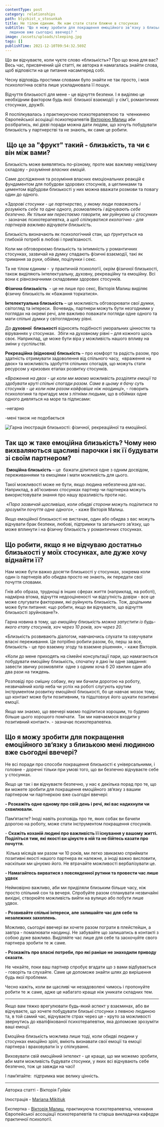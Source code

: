 ```yaml
---
contentType: post
category: relationships
path: blyzkist_v_stosunkah
title: Не тілом єдиним. Як нам стати стати ближче в стосунках
subtitle: "Що я можу зробити для покращення емоційного зв‘язку з близькою мені
  людиною вже сьогодні ввечері? "
image: /assets/uploads/sleeping.jpg
tags: []
publishTime: 2021-12-10T09:54:32.569Z
---
```

<!--StartFragment-->

Що ви відчуваєте, коли чуєте слово «близькість»? Про що вона для вас? Весь час, присвячений цій статті, як авторка я намагалась знайти слова, щоб відповісти на це питання насамперед собі. 

Чесну відповідь простими словами було знайти не так просто, і моя психологічна освіта лише ускладнювала її пошук.

Відчуття близькості для мене - це відчуття безпеки. І я виділяю це необхідним фактором будь якої  близької взаємодії: у сім'ї, романтичних стосунках, дружбі. 

Я поспілкувалась з практикуючою психотерапевткою та  членкинею Європейської асоціації психотерапевтів [Вікторією Малиш](https://sites.google.com/view/vmalysh) аби розібратись, які дієві поради можна дати людям, що хочуть побудувати близькість у партнерстві та не знають, як саме це робити. 

##  **Що це за "фрукт" такий - близькість, та чи є він між вами?**

Близькість може виявлятись по-різному, проте має важливу невід‘ємну складову - *розуміння власних емоцій*. 

Саме дослідження та розуміння власних емоціональних реакцій є фундаментом для побудови здорових стосунків, а цеглинками та цементом відбудови близькості у них можна вважати розмови та повагу один до одного. 

«*Здорові стосунки - це партнерство, у якому люди поважають і розуміють себе та одне одного, розмовляють і відчувають себе безпечно. Як тільки ми перестаємо говорити, ми руйнуємо ці стосунки*» - зазначає психотерапевтка, а *щоб спілкуватися екологічно - для партнерів важливо відчувати близькість*.

Близькість визначають як психологічний стан, що ґрунтується на глибокій потребі в любові і прив‘язаності.  

Коли ми обговорюємо близькість та інтимність у романтичних стосунках, зазвичай на думку спадають фізичні взаємодії, такі як тримання за руки, обійми, поцілунки і секс. 

Та не тілом єдиним -  у практичній психології, окрім фізичної близькості, також виділяють інтелектуальну, духовну, рекреаційну та емоційну. Всі вони є рівнозначними складовими здорових стосунків. 

**Фізична близькість**  - це не лише про секс, Вікторія Малиш виділяє фізичну близькість як «бажання торкатися». 

**Інтелектуальна близькість** – це можливість обговорювати свої думки, світогляд та інтереси.  Вочевидь, партнери можуть бути незгодними у поглядах на окремі речі, але важливо поважати погляди одне одного та мати спільні думки у світоглядному рівні.

До **духовної  близькості** відносять подібності у ​​моральних цінностях та віруваннях у стосунках.  Збіги на духовному рівні – для кожного щось своє. Наприклад, це може бути віра у можливість нашого впливу на зміни у суспільстві.    

**Рекреаційна (відновна) близькість** – про комфорт та радість разом, про здатність отримувати задоволення від спільного часу,  «враження на двох» та можливість здобуття спільних спогадів, що можуть стати ресурсом у кризових етапах розвитку стосунків.

«*Враження на двох - це коли ми маємо можливість розділяти емоції та здобувати круті спільні спогади разом. Саме в цьому я бачу суть стосунків - це коли нам разом кайфовіше ніж наодинці*», - говорить психологиня та пригадує мєм з літніми людьми, що в обіймах одне одного дивляться на море та підписами: 

\-негарно 

\-мені також не подобається

<!--EndFragment-->

![Гарна ілюстрація близькості: фізичної, рекреаційної та емоційної.](/assets/uploads/без-названия.jpg)

<!--StartFragment-->

## Так що ж таке емоційна близькість? Чому нею вихваляються щасливі парочки і як її будувати зі своїм партнером?

 **Емоційна близькість** – це  бажати ділитися одне з одним досвідом, переживаннями та емоціями і мати можливість для цього. 

Такої можливості може не бути, якщо людина небезпечна для нас. Наприклад, в аб‘юзивних стосунках партнер чи партнерка можуть використовувати знання про нашу вразливість проти нас.

 «*Пара зазвичай щасливіша, коли обидві сторони можуть поділитися та зрозуміти почуття одне одного»*, - каже Вікторія Малиш. 

Якщо емоційної близькості не вистачає, один або обидва з вас можуть відчувати брак безпеки, любові, підтримки та загального зв’язку, що може вплинути і на фізичну близькість у романтичних стосунках.  

<!--EndFragment-->

<!--StartFragment-->

## **Що робити, якщо я не відчуваю достатньо близькості у моїх стосунках, але дуже хочу віднайти її?**

<!--EndFragment-->

<!--StartFragment-->

Нам може бути важко досягти близькості у стосунках, зокрема коли один із партнерів або обидва просто не знають, як передати свої почуття словами. 

Гнів або образа, труднощі в інших сферах життя (наприклад, на роботі), надмірна втома, відчуття недооціненості чи відсутність довіри - все це може слугувати факторами, які руйнують близькість. Тож, доцільним може бути питання: «що робити, якщо ви відчуваєте, що відчуття близькості зруйноване?». 

Гарна новина в тому, що *емоційну близькість можна запустити із будь-якого етапу стосунків, хоч через 10 років, хоч через 20*.

«Близькість розвивають діалогом, навчаючись слухати та озвучувати власні переживання. Це потрібно робити разом, бо, перш за все, близькість - це про взаємну згоду та взаємне рішення», - каже Вікторія.

«Коли до мене приходять на сімейні консультації пари, що намагаються побудувати емоційну близькість, спочатку я даю їм одне завдання: завести звичку розмовляти  одне з одним хоча б 20 хвилин один або два рази на тиждень.

Розповіді про смішну собаку, яку ми бачили дорогою на роботу, незвичайний колір неба чи успіх на роботі слугують крутим інструментом розвитку емоційної близькості, бо це навчає мозок тому, що контакт може бути позитивним, та підштовхує його шукати позитивні емоції.

Якщо ми знаємо, що ввечері маємо поділитися хорошим, то будемо більше цього хорошого помічати.  Так ми навчаємося входити у позитивний контакт». - зазначає психотерапевтка.

<!--EndFragment-->

<!--StartFragment-->

## Що я можу зробити для покращення емоційного зв‘язку з близькою мені людиною вже сьогодні ввечері? 

Не всі поради про способи покращення близькості є універсальними, і головне - доречні тільки при умові того, що ви безпечно відчуваєте себе у стосунках.

Якщо це так і ви відчуваєте безпечно, у нас є декілька порад про те, що ви можете зробити для покращення емоційного зв‘язку з вашим партнером чи партнеркою вже сьогодні ввечері:

**\- Розкажіть одне одному про свій день і речі, які вас надихнули чи схвилювали.**

Пам‘ятаєте? Іноді навіть розповідь про те, яких собак ви бачили дорогою на роботу, може стати інструментом покращення стосунків.

\- **Скажіть коханій людині про важливість її існування у вашому житті. Поділіться тим, які якості ви цінуєте в ній та не бійтесь казати про почуття.**

 Кілька місяців ми разом чи 10 років, ми легко звикаємо сприймати позитивні якості нашого партнера як належне, а іноді важко висловити, наскільки ми цінуємо його. Не втрачайте можливості вербалізувати це.

**\- Намагайтесь вирватися з повсякденної рутини та провести час лише удвох**

Неймовірно важливо, аби ми приділяли близьким більше часу, ніж просто спільний сон та вечеря. Спробуйте разом спланувати незвичайні вихідні, створюйте можливість вийти на вулицю або побути лише удвох. 

**\- Розвивайте спільні інтереси, але залишайте час для себе та незалежних захоплень.**

Можливо, сьогодні ввечері ви хочете разом пограти в плейстейшн, а завтра - помалювати наодинці. Не забувайте що залишатись в контакті з собою дуже важливо. Виділяйте час лише для себе та заохочуйте свого партнера зробити те ж саме.

**\- Розкажіть про власні потреби, про які раніше не знаходили приводу сказати.**

Не чекайте, поки ваш партнер спробує вгадати що з вами відбувається - говоріть та слухайте. Саме це допоможе знайти шлях до вирішення будь якої проблеми. 

Чесно кажіть, коли ви щасливі чи незадоволені чимось і пропонуйте робити те ж саме, адже це набагато краще ніж уникати складних тем. 

<!--StartFragment-->

- - -

<!--EndFragment-->

Якщо вам тяжко врегулювати будь-який аспект у взаєминах, або ви відчуваєте, що хочете побудувати близькі стосунки з певною людиною та, в той самий час, відчуваєте страх через це - круто за можливості звернутись до кваліфікованої психотерапевтки, яка допоможе зрозуміти ваші емоції. 

Емоційна близькість можлива лише тоді, коли обидві людини у стосунках емоційно зрілі, вміють визнавати свої емоції та емоції партнера і враховувати їх у спілкуванні. 

Виховувати свій емоційний інтелект - це краще, що ми можемо зробити, аби мати можливість будувати стосунки, у яких всі відчувають себе безпечно, тож це завжди на часі! 

І пам’ятайте:  підтримка має велику цінність.

<!--StartFragment-->

- - -

<!--EndFragment-->

Авторка статті - Вікторія Гуйвік 

Ілюстрація - [Mariana Mikitiuk](http://mmariana.com/ua/?fbclid=IwAR3JQXF465AkwttA_by5-kYK0GrhqzVgjyX_G_FUVXOiv2livV4DIK4Yuk0)

Експертка - [Вікторія Малиш](https://sites.google.com/view/vmalysh), практикуюча психотерапевтка, членкиня Європейської ассоціації психотерапевтів та старша викладачка кафедри практичної психології.

<!--EndFragment-->